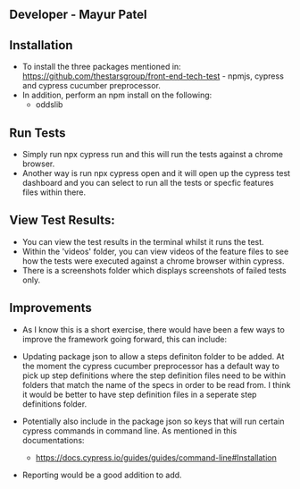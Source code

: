 ## Developer - Mayur Patel

## Installation

- To install the three packages mentioned in: https://github.com/thestarsgroup/front-end-tech-test - npmjs, cypress and cypress cucumber preprocessor.
- In addition, perform an npm install on the following:
    - oddslib

## Run Tests
- Simply run npx cypress run and this will run the tests against a chrome browser.
- Another way is run npx cypress open and it will open up the cypress test dashboard and you can select to
run all the tests or specfic features files within there.

## View Test Results:
- You can view the test results in the terminal whilst it runs the test.
- Within the 'videos' folder, you can view videos of the feature files to see how the tests were executed against a chrome browser within cypress.
- There is a screenshots folder which displays screenshots of failed tests only.

## Improvements
- As I know this is a short exercise, there would have been a few ways to improve the framework going forward, this can include:
 - Updating package json to allow a steps definiton folder to be added. At the moment the cypress cucumber preprocessor has a default way to pick up step definitions where the step definition files need to be within folders that match the name of the specs in order to be read from. I think it would be better to have step definition files in a seperate step definitions folder.

 - Potentially also include in the package json so keys that will run certain cypress commands in command line. As mentioned in this documentations:
    - https://docs.cypress.io/guides/guides/command-line#Installation

 - Reporting would be a good addition to add.
